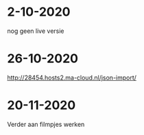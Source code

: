 # 2-10-2020

nog geen live versie

# 26-10-2020

http://28454.hosts2.ma-cloud.nl/json-import/

# 20-11-2020

Verder aan filmpjes werken